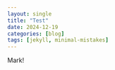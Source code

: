 ```yaml
---
layout: single
title: "Test"
date: 2024-12-19
categories: [blog]
tags: [jekyll, minimal-mistakes]
---
```

Mark!
